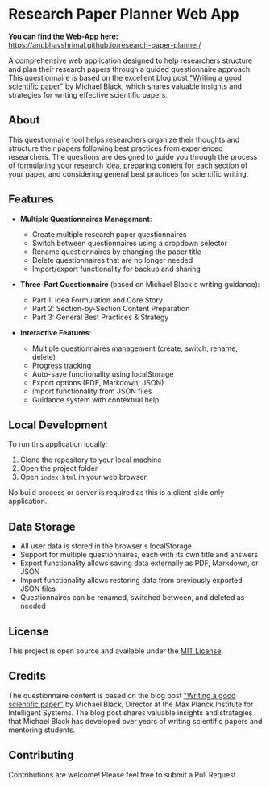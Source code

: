 # Research Paper Planner Web App

**You can find the Web-App here:** https://anubhavshrimal.github.io/research-paper-planner/

A comprehensive web application designed to help researchers structure and plan their research papers through a guided questionnaire approach. This questionnaire is based on the excellent blog post ["Writing a good scientific paper"](https://medium.com/@black_51980/writing-a-good-scientific-paper-c0f8af480c91) by Michael Black, which shares valuable insights and strategies for writing effective scientific papers.

## About

This questionnaire tool helps researchers organize their thoughts and structure their papers following best practices from experienced researchers. The questions are designed to guide you through the process of formulating your research idea, preparing content for each section of your paper, and considering general best practices for scientific writing.

## Features

- **Multiple Questionnaires Management**:
  - Create multiple research paper questionnaires
  - Switch between questionnaires using a dropdown selector
  - Rename questionnaires by changing the paper title
  - Delete questionnaires that are no longer needed
  - Import/export functionality for backup and sharing

- **Three-Part Questionnaire** (based on Michael Black's writing guidance):
  - Part 1: Idea Formulation and Core Story
  - Part 2: Section-by-Section Content Preparation
  - Part 3: General Best Practices & Strategy

- **Interactive Features**:
  - Multiple questionnaires management (create, switch, rename, delete)
  - Progress tracking
  - Auto-save functionality using localStorage
  - Export options (PDF, Markdown, JSON)
  - Import functionality from JSON files
  - Guidance system with contextual help

## Local Development

To run this application locally:

1. Clone the repository to your local machine
2. Open the project folder
3. Open `index.html` in your web browser

No build process or server is required as this is a client-side only application.

## Data Storage

- All user data is stored in the browser's localStorage
- Support for multiple questionnaires, each with its own title and answers
- Export functionality allows saving data externally as PDF, Markdown, or JSON
- Import functionality allows restoring data from previously exported JSON files
- Questionnaires can be renamed, switched between, and deleted as needed

## License

This project is open source and available under the [MIT License](LICENSE).

## Credits

The questionnaire content is based on the blog post ["Writing a good scientific paper"](https://medium.com/@black_51980/writing-a-good-scientific-paper-c0f8af480c91) by Michael Black, Director at the Max Planck Institute for Intelligent Systems. The blog post shares valuable insights and strategies that Michael Black has developed over years of writing scientific papers and mentoring students.

## Contributing

Contributions are welcome! Please feel free to submit a Pull Request.

